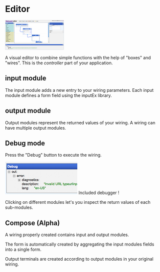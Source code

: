 
# Editor

<img src="images/editor_small.png">

A visual editor to combine simple functions with the help of "boxes" and "wires". This is the <i>controller</i> part of your application.

## input module

The input module adds a new entry to your wiring parameters. Each input module defines a form field using the inputEx library.

## output module

Output modules represent the returned values of your wiring. A wiring can have multiple output modules.

## Debug mode

Press the "Debug" button to execute the wiring.

<img src="images/debugguer_small.png">	
Included debugger !

Clicking on different modules let's you inspect the return values of each sub-modules.

## Compose (Alpha)

A wiring properly created contains input and output modules.


The form is automatically created by aggregating the input modules fields into a single form.

Output terminals are created according to output modules in your original wiring.
